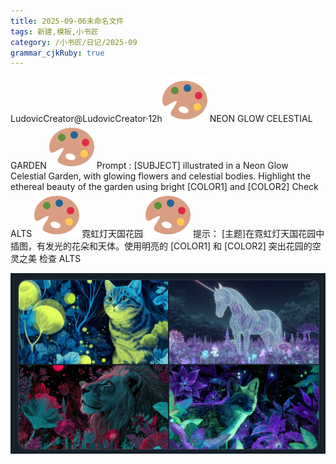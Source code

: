 ```yaml
---
title: 2025-09-06未命名文件 
tags: 新建,模板,小书匠
category: /小书匠/日记/2025-09
grammar_cjkRuby: true
---
```



[](https://x.com/LudovicCreator)[](https://x.com/LudovicCreator)LudovicCreator[](https://x.com/LudovicCreator)@LudovicCreator·[](https://x.com/LudovicCreator/status/1964059731787403325)12h![🎨](./images/1757148769440.svg "Artist palette") NEON GLOW CELESTIAL GARDEN ![🎨](./images/1757148769440.svg "Artist palette") Prompt : [SUBJECT] illustrated in a Neon Glow Celestial Garden, with glowing flowers and celestial bodies. Highlight the ethereal beauty of the garden using bright [COLOR1] and [COLOR2] Check ALTS
![🎨](./images/1757148769440.svg "Artist palette") 霓虹灯天国花园 ![🎨](./images/1757148769440.svg "Artist palette") 提示： [主题]在霓虹灯天国花园中插图，有发光的花朵和天体。使用明亮的 [COLOR1] 和 [COLOR2] 突出花园的空灵之美 检查 ALTS



![enter description here](./images/1757148790555.png)

